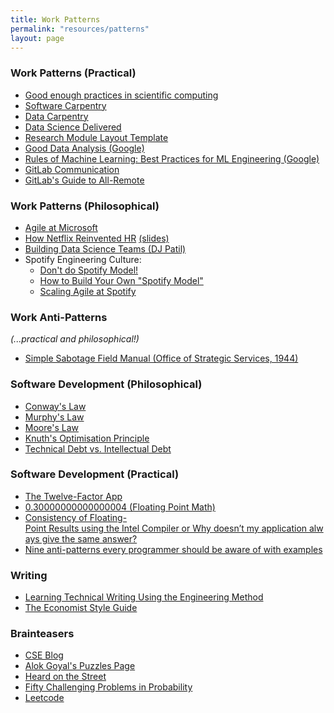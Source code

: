 ```yaml
---
title: Work Patterns
permalink: "resources/patterns"
layout: page
---
```



### Work Patterns (Practical)

* [Good enough practices in scientific computing](https://journals.plos.org/ploscompbiol/article?id=10.1371/journal.pcbi.1005510)
* [Software Carpentry](https://software-carpentry.org/)
* [Data Carpentry](https://datacarpentry.org/)
* [Data Science Delivered](https://github.com/ianozsvald/data_science_delivered)
* [Research Module Layout Template](https://github.com/ianozsvald/research_module_layout_template)
* [Good Data Analysis (Google)](https://developers.google.com/machine-learning/guides/good-data-analysis)
* [Rules of Machine Learning: Best Practices for ML Engineering (Google)](https://developers.google.com/machine-learning/guides/rules-of-ml)
* [GitLab Communication](https://about.gitlab.com/handbook/communication/)
* [GitLab's Guide to All-Remote](https://about.gitlab.com/company/culture/all-remote/guide/)

### Work Patterns (Philosophical)

* [Agile at Microsoft](https://www.youtube.com/watch?v=-LvCJpnNljU)
* [How Netflix Reinvented HR](https://hbr.org/2014/01/how-netflix-reinvented-hr) [(slides)](https://www.slideshare.net/nolensan/netflixorganizationalculture-131001173045phpapp02)
* [Building Data Science Teams (DJ Patil)](http://www.datascienceassn.org/sites/default/files/Building%20Data%20Science%20Teams.pdf)
* Spotify Engineering Culture:
  * [Don't do Spotify Model!](https://masterofnone.io/dont-do-spotify-model/)
  * [How to Build Your Own "Spotify Model"](https://medium.com/the-ready/how-to-build-your-own-spotify-model-dce98025d32f)
  * [Scaling Agile at Spotify](https://blog.crisp.se/wp-content/uploads/2012/11/SpotifyScaling.pdf)

### Work Anti-Patterns

*(...practical and philosophical!)* 
* [Simple Sabotage Field Manual (Office of Strategic Services, 1944)](https://www.gutenberg.org/files/26184/page-images/26184-images.pdf)

### Software Development (Philosophical)

* [Conway's Law](https://en.wikipedia.org/wiki/Conway%27s_law)
* [Murphy's Law](https://en.wikipedia.org/wiki/Murphy%27s_law)
* [Moore's Law](https://en.wikipedia.org/wiki/Moore%27s_law)
* [Knuth's Optimisation Principle](http://wiki.c2.com/?PrematureOptimization)
* [Technical Debt vs. Intellectual Debt](http://inverseprobability.com/talks/notes/intellectual-debt-and-the-death-of-the-programmer.html)

### Software Development (Practical)

* [The Twelve-Factor App](https://12factor.net/)
* [0.30000000000000004 (Floating Point Math)](https://0.30000000000000004.com/)
* [Consistency of Floating-Point Results using the Intel Compiler or Why doesn’t my application always give the same answer?](https://software.intel.com/sites/default/files/article/164389/fp-consistency-102511.pdf)
* [Nine anti-patterns every programmer should be aware of with examples](https://sahandsaba.com/nine-anti-patterns-every-programmer-should-be-aware-of-with-examples.html)

### Writing

* [Learning Technical Writing Using the Engineering Method](https://www.cs.tufts.edu/~nr/pubs/learn.pdf)
* [The Economist Style Guide](https://cdn.static-economist.com/sites/default/files/store/Style_Guide_2015.pdf)

### Brainteasers

* [CSE Blog](http://www.cseblog.com/) 
* [Alok Goyal's Puzzles Page](http://alokgoyal1971.com/)
* [Heard on the Street](http://www.amazon.co.uk/Heard-Street-Quantitative-Questions-Interviews/dp/0994103867)
* [Fifty Challenging Problems in Probability](https://www.amazon.co.uk/Challenging-Problems-Probability-Solutions-Mathematics/dp/0486653552)
* [Leetcode](http://leetcode.com/)